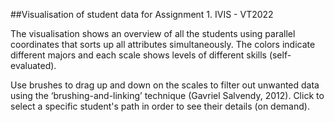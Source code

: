 ##Visualisation of student data for Assignment 1. IVIS - VT2022

The visualisation shows an overview of all the students using parallel coordinates that sorts up all attributes simultaneously. The colors indicate different majors and each scale shows levels of different skills (self-evaluated).

Use brushes to drag up and down on the scales to filter out unwanted data using the ‘brushing-and-linking’ technique (Gavriel Salvendy, 2012). Click to select a specific student's path in order to see their details (on demand).


